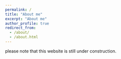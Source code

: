 ```yaml
---
permalink: /
title: "About me"
excerpt: "About me"
author_profile: true
redirect_from: 
  - /about/
  - /about.html
---
```

please note that this website is still under construction.

